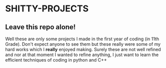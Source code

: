 # SHITTY-PROJECTS
## Leave this repo alone!



Well these are only some projects I made in the first year of coding (in 11th Grade). Don't expect anyone to see them but these really were some of my hard works which I **really** enjoyed making.
Surely these are not well refined and nor at that moment I wanted to refine anything, I just want to learn the efficient techniques of coding in python and C++

